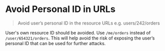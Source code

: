 # Avoid Personal ID in URLs

> Avoid user’s personal ID in the resource URLs e.g. users/242/orders

 User's own resource ID should be avoided. Use `/me/orders` instead of `/user/654321/orders`. This will help avoid the risk of exposing the user’s personal ID that can be used for further attacks.